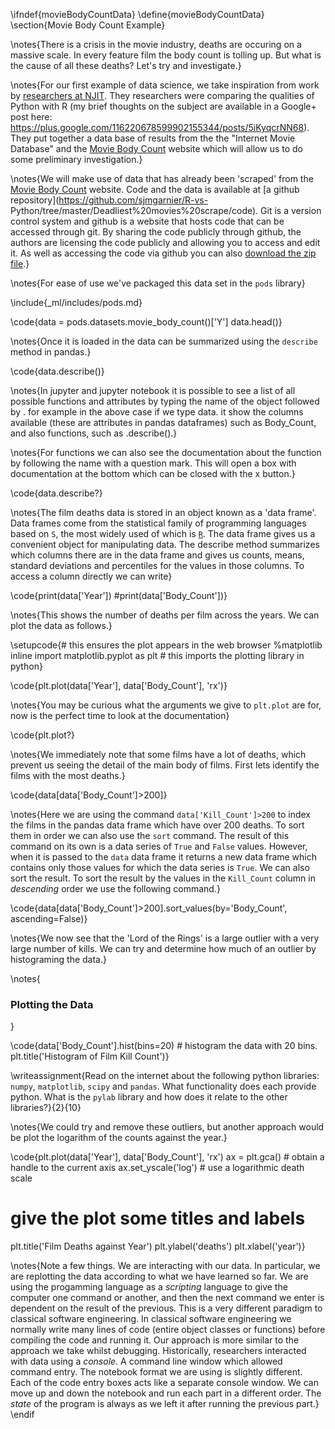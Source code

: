 \ifndef{movieBodyCountData}
\define{movieBodyCountData}
\section{Movie Body Count Example}

\notes{There is a crisis in the movie industry, deaths are
occuring on a massive scale. In every feature film the body count is tolling up.
But what is the cause of all these deaths? Let's try and investigate.}

\notes{For our first example of data science, we take inspiration from work by [researchers at NJIT](http://www.theswarmlab.com/r-vs-python-round-2/). They researchers were comparing the qualities of Python with R (my brief thoughts on the subject are available in a Google+ post here: https://plus.google.com/116220678599902155344/posts/5iKyqcrNN68). They put together a data base of results from the  the "Internet Movie Database" and the [Movie Body Count](http://www.moviebodycounts.com/) website which will allow us to do some preliminary investigation.}

\notes{We will make use of data that has already been 'scraped' from the [Movie Body Count](http://www.moviebodycounts.com/) website. Code and the data is available at [a github repository](https://github.com/sjmgarnier/R-vs-
Python/tree/master/Deadliest%20movies%20scrape/code). Git is a version control
system and github is a website that hosts code that can be accessed through git.
By sharing the code publicly through github, the authors are licensing the code
publicly and allowing you to access and edit it. As well as accessing the code
via github you can also [download the zip file](https://github.com/sjmgarnier/R-vs-Python/archive/master.zip).}

\notes{For ease of use we've packaged this data set in the ```pods``` library}

\include{_ml/includes/pods.md}

\code{data = pods.datasets.movie_body_count()['Y']
data.head()}

\notes{Once it is loaded in the data can be summarized using the `describe` method in pandas.}

\code{data.describe()}

\notes{In jupyter and jupyter notebook it is possible to see a list of all possible
functions and attributes by typing the name of the object followed by .<Tab> for
example in the above case if we type data.<Tab> it show the columns
available (these are attributes in pandas dataframes) such as Body_Count, and
also functions, such as .describe().}

\notes{For functions we can also see the
documentation about the function by following the name with a question mark.
This will open a box with documentation at the bottom which can be closed with
the x button.}

\code{data.describe?}

\notes{The film deaths data is stored in an object known as a 'data frame'. Data frames
come from the statistical family of programming languages based on `S`, the most
widely used of which is
[`R`](http://en.wikipedia.org/wiki/R_(programming_language)). The data frame
gives us a convenient object for manipulating data. The describe method
summarizes which columns there are in the data frame and gives us counts, means,
standard deviations and percentiles for the values in those columns. To access a
column directly we can write}

\code{print(data['Year'])
#print(data['Body_Count'])}

\notes{This shows the number of deaths per film across the years. We can plot the data as follows.}

\setupcode{# this ensures the plot appears in the web browser
%matplotlib inline 
import matplotlib.pyplot as plt # this imports the plotting library in python}

\code{plt.plot(data['Year'], data['Body_Count'], 'rx')}

\notes{You may be curious what the arguments we give to ```plt.plot``` are for, now is the perfect time to look at the documentation}

\code{plt.plot?}

\notes{We immediately note that some films have a lot of deaths, which prevent us seeing the detail of the main body of films. First lets identify the films with the most deaths.}

\code{data[data['Body_Count']>200]}

\notes{Here we are using the command `data['Kill_Count']>200` to index the films in the pandas data frame which have over 200 deaths. To sort them in order we can also use the `sort` command. The result of this command on its own is a data series of `True` and `False` values. However, when it is passed to the
`data` data frame it returns a new data frame which contains only those
values for which the data series is `True`. We can also sort the result. To sort
the result by the values in the `Kill_Count` column in *descending* order we use
the following command.}

\code{data[data['Body_Count']>200].sort_values(by='Body_Count', ascending=False)}

\notes{We now see that the 'Lord of the Rings' is a large outlier with a very large number of kills. We can try and determine how much of an outlier by histograming the data.}

\notes{
### Plotting the Data
}

\code{data['Body_Count'].hist(bins=20) # histogram the data with 20 bins.
plt.title('Histogram of Film Kill Count')}

\writeassignment{Read on the internet about the following python
libraries: `numpy`, `matplotlib`, `scipy` and `pandas`. What functionality does
each provide python. What is the `pylab` library and how does it relate to the
other libraries?}{2}{10}

\notes{We could try and remove these outliers, but another approach would be plot the logarithm of the counts against the year.}

\code{plt.plot(data['Year'], data['Body_Count'], 'rx')
ax = plt.gca() # obtain a handle to the current axis
ax.set_yscale('log') # use a logarithmic death scale
# give the plot some titles and labels
plt.title('Film Deaths against Year')
plt.ylabel('deaths')
plt.xlabel('year')}

\notes{Note a few things. We are interacting with our data. In particular, we are
replotting the data according to what we have learned so far. We are using the
progamming language as a *scripting* language to give the computer one command
or another, and then the next command we enter is dependent on the result of the
previous. This is a very different paradigm to classical software engineering.
In classical software engineering we normally write many lines of code (entire
object classes or functions) before compiling the code and running it. Our
approach is more similar to the approach we take whilst debugging. Historically,
researchers interacted with data using a *console*. A command line window which
allowed command entry. The notebook format we are using is slightly different.
Each of the code entry boxes acts like a separate console window. We can move up
and down the notebook and run each part in a different order. The *state* of the
program is always as we left it after running the previous part.}
\endif
